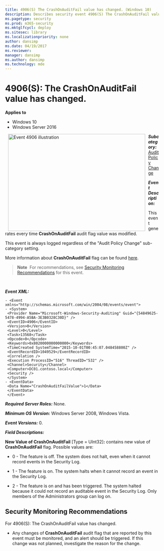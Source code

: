 ```yaml
---
title: 4906(S) The CrashOnAuditFail value has changed. (Windows 10)
description: Describes security event 4906(S) The CrashOnAuditFail value has changed.
ms.pagetype: security
ms.prod: m365-security
ms.mktglfcycl: deploy
ms.sitesec: library
ms.localizationpriority: none
author: dansimp
ms.date: 04/19/2017
ms.reviewer: 
manager: dansimp
ms.author: dansimp
ms.technology: mde
---
```


# 4906(S): The CrashOnAuditFail value has changed.

**Applies to**
-   Windows 10
-   Windows Server 2016


<img src="images/event-4906.png" alt="Event 4906 illustration" width="449" height="317" hspace="10" align="left" />

***Subcategory:***&nbsp;[Audit Policy Change](audit-audit-policy-change.md)

***Event Description:***

This event generates every time **CrashOnAuditFail** audit flag value was modified.

This event is always logged regardless of the "Audit Policy Change" sub-category setting.

More information about **CrashOnAuditFail** flag can be found [here](/previous-versions/windows/it-pro/windows-2000-server/cc963220(v=technet.10)).

> **Note**&nbsp;&nbsp;For recommendations, see [Security Monitoring Recommendations](#security-monitoring-recommendations) for this event.

<br clear="all">

***Event XML:***
```
- <Event xmlns="http://schemas.microsoft.com/win/2004/08/events/event">
- <System>
 <Provider Name="Microsoft-Windows-Security-Auditing" Guid="{54849625-5478-4994-A5BA-3E3B0328C30D}" /> 
 <EventID>4906</EventID> 
 <Version>0</Version> 
 <Level>0</Level> 
 <Task>13568</Task> 
 <Opcode>0</Opcode> 
 <Keywords>0x8020000000000000</Keywords> 
 <TimeCreated SystemTime="2015-10-01T00:45:07.048458800Z" /> 
 <EventRecordID>1049529</EventRecordID> 
 <Correlation /> 
 <Execution ProcessID="516" ThreadID="532" /> 
 <Channel>Security</Channel> 
 <Computer>DC01.contoso.local</Computer> 
 <Security /> 
 </System>
- <EventData>
 <Data Name="CrashOnAuditFailValue">1</Data> 
 </EventData>
 </Event>

```

***Required Server Roles:*** None.

***Minimum OS Version:*** Windows Server 2008, Windows Vista.

***Event Versions:*** 0.

***Field Descriptions:***

**New Value of CrashOnAuditFail** \[Type = UInt32\]**:** contains new value of **CrashOnAuditFail** flag. Possible values are:

-   0 - The feature is off. The system does not halt, even when it cannot record events in the Security Log.

-   1 - The feature is on. The system halts when it cannot record an event in the Security Log.

-   2 - The feature is on and has been triggered. The system halted because it could not record an auditable event in the Security Log. Only members of the Administrators group can log on.

## Security Monitoring Recommendations

For 4906(S): The CrashOnAuditFail value has changed.

-   Any changes of **CrashOnAuditFail** audit flag that are reported by this event must be monitored, and an alert should be triggered. If this change was not planned, investigate the reason for the change.